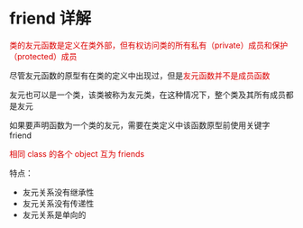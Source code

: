# friend 详解

<font color="#dd0000">类的友元函数是定义在类外部，但有权访问类的所有私有（private）成员和保护（protected）成员</font><br /> 

尽管友元函数的原型有在类的定义中出现过，但是<font color="#dd0000">友元函数并不是成员函数</font><br /> 

友元也可以是一个类，该类被称为友元类，在这种情况下，整个类及其所有成员都是友元

如果要声明函数为一个类的友元，需要在类定义中该函数原型前使用关键字 friend

<font color="#dd0000">相同 class 的各个 object 互为 friends</font><br /> 

特点：
- 友元关系没有继承性
- 友元关系没有传递性
- 友元关系是单向的 

